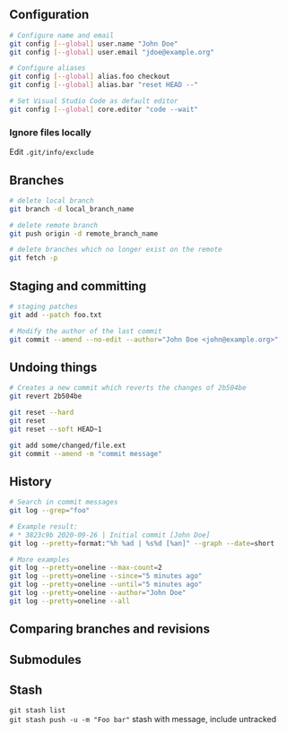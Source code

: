 ## Configuration

```bash
# Configure name and email
git config [--global] user.name "John Doe"
git config [--global] user.email "jdoe@example.org"

# Configure aliases
git config [--global] alias.foo checkout
git config [--global] alias.bar "reset HEAD --"

# Set Visual Studio Code as default editor
git config [--global] core.editor "code --wait"
```

### Ignore files locally

Edit ```.git/info/exclude```<br>

## Branches

```bash
# delete local branch
git branch -d local_branch_name

# delete remote branch
git push origin -d remote_branch_name

# delete branches which no longer exist on the remote
git fetch -p
```

## Staging and committing

```bash
# staging patches
git add --patch foo.txt

# Modify the author of the last commit
git commit --amend --no-edit --author="John Doe <john@example.org>"
```

## Undoing things

```bash
# Creates a new commit which reverts the changes of 2b504be
git revert 2b504be

git reset --hard
git reset
git reset --soft HEAD~1

git add some/changed/file.ext
git commit --amend -m "commit message"
```

## History

```bash
# Search in commit messages
git log --grep="foo"

# Example result:
# * 3823c9b 2020-09-26 | Initial commit [John Doe]
git log --pretty=format:"%h %ad | %s%d [%an]" --graph --date=short

# More examples
git log --pretty=oneline --max-count=2
git log --pretty=oneline --since="5 minutes ago"
git log --pretty=oneline --until="5 minutes ago"
git log --pretty=oneline --author="John Doe"
git log --pretty=oneline --all
```

## Comparing branches and revisions

## Submodules

## Stash

`git stash list`<br>
`git stash push -u -m "Foo bar"` stash with message, include untracked